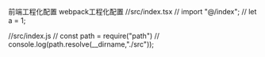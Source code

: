 前端工程化配置
webpack工程化配置
//src/index.tsx
// import "@/index";
// let a = 1;

//src/index.js
// const path = require("path")
// console.log(path.resolve(__dirname,"./src"));
